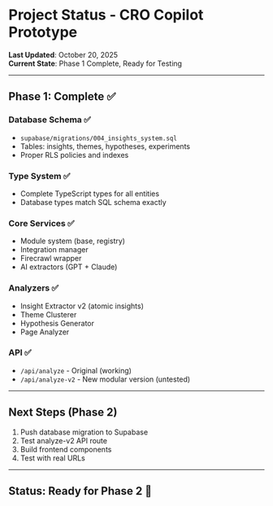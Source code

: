 # Project Status - CRO Copilot Prototype

**Last Updated**: October 20, 2025  
**Current State**: Phase 1 Complete, Ready for Testing

---

## Phase 1: Complete ✅

### Database Schema ✅
- `supabase/migrations/004_insights_system.sql`
- Tables: insights, themes, hypotheses, experiments
- Proper RLS policies and indexes

### Type System ✅
- Complete TypeScript types for all entities
- Database types match SQL schema exactly

###  Core Services ✅
- Module system (base, registry)
- Integration manager
- Firecrawl wrapper
- AI extractors (GPT + Claude)

### Analyzers ✅
- Insight Extractor v2 (atomic insights)
- Theme Clusterer
- Hypothesis Generator
- Page Analyzer

### API ✅
- `/api/analyze` - Original (working)
- `/api/analyze-v2` - New modular version (untested)

---

## Next Steps (Phase 2)

1. Push database migration to Supabase
2. Test analyze-v2 API route
3. Build frontend components
4. Test with real URLs

---

## Status: Ready for Phase 2 🚀
